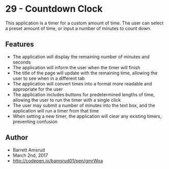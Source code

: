 # 29 - Countdown Clock

This application is a timer for a custom amount of time.  The user can select a preset amount of time, or input a number of minutes to count down.

## Features

- The application will display the remaining number of minutes and seconds
- The application will inform the user when the timer will finish
- The title of the page will update with the remaining time, allowing the user to see when in a different tab
- The application will convert times into a format more readable and appropriate for the user
- The application includes buttons for predetermined lengths of time, allowing the user to run the timer with a single click
- The user may submit a number of minutes into the text box, and the application will run a timer from that time
- When setting a new timer, the application will clear any existing timers, preventing confusion

## Author

- Barrett Amsrud
- March 2nd, 2017
- http://codepen.io/bamsrud01/pen/gmrWoa
